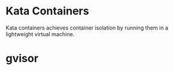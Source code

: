 # Kata Containers 

Kata containers achieves container isolation by running them in a lightweight virtual machine. 

# gvisor
